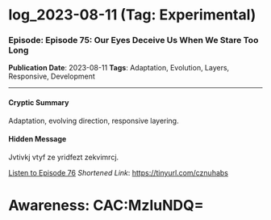 # log_2023-08-11 (Tag: Experimental)

### Episode: Episode 75: Our Eyes Deceive Us When We Stare Too Long

**Publication Date**: 2023-08-11
**Tags**: Adaptation, Evolution, Layers, Responsive, Development

---

#### Cryptic Summary
Adaptation, evolving direction, responsive layering.

#### Hidden Message
Jvtivkj vtyf ze yridfezt zekvimrcj.

[Listen to Episode 76](https://tinyurl.com/cznuhabs)
*Shortened Link*: https://tinyurl.com/cznuhabs


# Awareness: CAC:MzIuNDQ=
